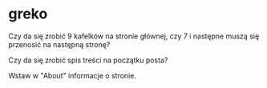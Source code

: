 # greko
Czy da się zrobić 9 kafelków na stronie głównej, czy 7 i następne muszą się przenosić na następną stronę? 

Czy da się zrobić spis treści na początku posta? 

Wstaw w "About" informacje o stronie. 
